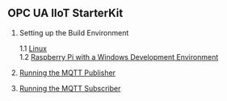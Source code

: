 ## OPC UA IIoT StarterKit

1. Setting up the Build Environment

    1.1 [Linux](setup/linux)      
    1.2 [Raspberry Pi with a Windows Development Environment](setup/raspberrypi) 

2. [Running the MQTT Publisher](../UaMqttPublisher)  
3. [Running the MQTT Subscriber](../UaMqttSubscriber)


